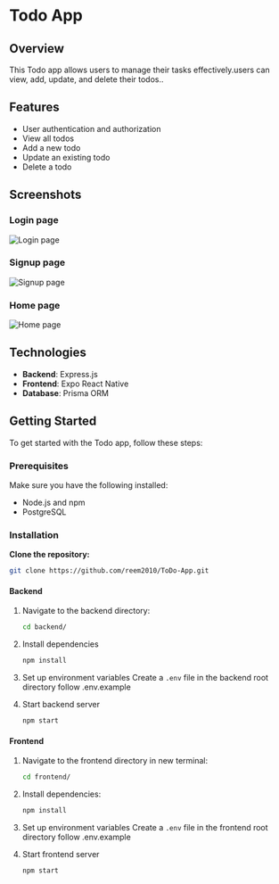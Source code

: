 # Todo App

## Overview

This Todo app allows users to manage their tasks effectively.users can view, add, update, and delete their todos..

## Features

- User authentication and authorization
- View all todos
- Add a new todo
- Update an existing todo
- Delete a todo

## Screenshots

### Login page

![Login page](screenShots/login.jpg)

### Signup page

![Signup page](screenShots/signup.jpg)

### Home page

![Home page](screenShots/home.jpg)

## Technologies

- **Backend**: Express.js
- **Frontend**: Expo React Native
- **Database**: Prisma ORM

## Getting Started

To get started with the Todo app, follow these steps:

### Prerequisites

Make sure you have the following installed:

- Node.js and npm
- PostgreSQL

### Installation

**Clone the repository:**

```sh
git clone https://github.com/reem2010/ToDo-App.git
```

#### Backend

1. Navigate to the backend directory:
   ```sh
   cd backend/
   ```
2. Install dependencies
   ```sh
   npm install
   ```
3. Set up environment variables
   Create a `.env` file in the backend root directory follow .env.example

4. Start backend server
   ```sh
   npm start
   ```

#### Frontend

1. Navigate to the frontend directory in new terminal:
   ```sh
   cd frontend/
   ```
2. Install dependencies:
   ```sh
   npm install
   ```
3. Set up environment variables
   Create a `.env` file in the frontend root directory follow .env.example

4. Start frontend server
   ```sh
   npm start
   ```
